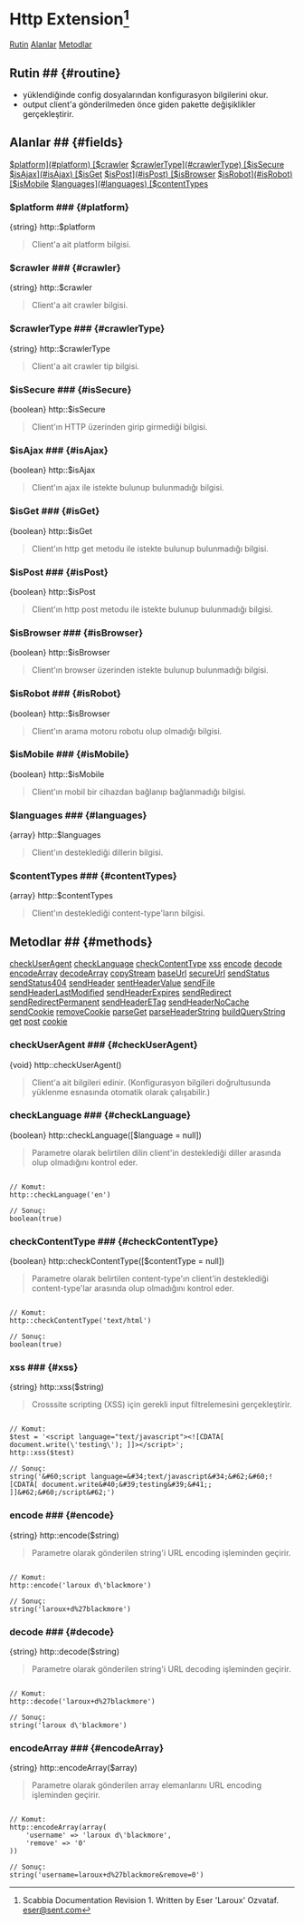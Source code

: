 # Http Extension[^1] #
[Rutin](#routine)
[Alanlar](#fields)
[Metodlar](#methods)

## Rutin ## {#routine}

+ yüklendiğinde config dosyalarından konfigurasyon bilgilerini okur.
+ output client'a gönderilmeden önce giden pakette değişiklikler gerçekleştirir.


## Alanlar ## {#fields}
[$platform](#platform)
[$crawler](#crawler)
[$crawlerType](#crawlerType)
[$isSecure](#isSecure)
[$isAjax](#isAjax)
[$isGet](#isGet)
[$isPost](#isPost)
[$isBrowser](#isBrowser)
[$isRobot](#isRobot)
[$isMobile](#isMobile)
[$languages](#languages)
[$contentTypes](#contentTypes)

### $platform ### {#platform}
{string} http::$platform

> Client'a ait platform bilgisi.

### $crawler ### {#crawler}
{string} http::$crawler

> Client'a ait crawler bilgisi.

### $crawlerType ### {#crawlerType}
{string} http::$crawlerType

> Client'a ait crawler tip bilgisi.

### $isSecure ### {#isSecure}
{boolean} http::$isSecure

> Client'ın HTTP üzerinden girip girmediği bilgisi.

### $isAjax ### {#isAjax}
{boolean} http::$isAjax

> Client'ın ajax ile istekte bulunup bulunmadığı bilgisi.

### $isGet ### {#isGet}
{boolean} http::$isGet

> Client'ın http get metodu ile istekte bulunup bulunmadığı bilgisi.

### $isPost ### {#isPost}
{boolean} http::$isPost

> Client'ın http post metodu ile istekte bulunup bulunmadığı bilgisi.

### $isBrowser ### {#isBrowser}
{boolean} http::$isBrowser

> Client'ın browser üzerinden istekte bulunup bulunmadığı bilgisi.

### $isRobot ### {#isRobot}
{boolean} http::$isBrowser

> Client'ın arama motoru robotu olup olmadığı bilgisi.

### $isMobile ### {#isMobile}
{boolean} http::$isMobile

> Client'ın mobil bir cihazdan bağlanıp bağlanmadığı bilgisi.

### $languages ### {#languages}
{array} http::$languages

> Client'ın desteklediği dillerin bilgisi.

### $contentTypes ### {#contentTypes}
{array} http::$contentTypes

> Client'ın desteklediği content-type'ların bilgisi.


## Metodlar ## {#methods}
[checkUserAgent](#checkUserAgent)
[checkLanguage](#checkLanguage)
[checkContentType](#checkContentType)
[xss](#xss)
[encode](#encode)
[decode](#decode)
[encodeArray](#encodeArray)
[decodeArray](#decodeArray)
[copyStream](#copyStream)
[baseUrl](#baseUrl)
[secureUrl](#secureUrl)
[sendStatus](#sendStatus)
[sendStatus404](#sendStatus404)
[sendHeader](#sendHeader)
[sentHeaderValue](#sentHeaderValue)
[sendFile](#sendFile)
[sendHeaderLastModified](#sendHeaderLastModified)
[sendHeaderExpires](#sendHeaderExpires)
[sendRedirect](#sendRedirect)
[sendRedirectPermanent](#sendRedirectPermanent)
[sendHeaderETag](#sendHeaderETag)
[sendHeaderNoCache](#sendHeaderNoCache)
[sendCookie](#sendCookie)
[removeCookie](#removeCookie)
[parseGet](#parseGet)
[parseHeaderString](#parseHeaderString)
[buildQueryString](#buildQueryString)
[get](#get)
[post](#post)
[cookie](#cookie)

### checkUserAgent ### {#checkUserAgent}
{void} http::checkUserAgent()

> Client'a ait bilgileri edinir. (Konfigurasyon bilgileri doğrultusunda yüklenme esnasında otomatik olarak çalışabilir.)

### checkLanguage ### {#checkLanguage}
{boolean} http::checkLanguage([$language = null])

> Parametre olarak belirtilen dilin client'in desteklediği diller arasında olup olmadığını kontrol eder.

~~~

// Komut:
http::checkLanguage('en')

// Sonuç:
boolean(true)

~~~

### checkContentType ### {#checkContentType}
{boolean} http::checkContentType([$contentType = null])

> Parametre olarak belirtilen content-type'ın client'in desteklediği content-type'lar arasında olup olmadığını kontrol eder.

~~~

// Komut:
http::checkContentType('text/html')

// Sonuç:
boolean(true)

~~~

### xss ### {#xss}
{string} http::xss($string)

> Crosssite scripting (XSS) için gerekli input filtrelemesini gerçekleştirir.

~~~

// Komut:
$test = '<script language="text/javascript"><![CDATA[ document.write(\'testing\'); ]]></script>';
http::xss($test)

// Sonuç:
string('&#60;script language=&#34;text/javascript&#34;&#62;&#60;![CDATA[ document.write&#40;&#39;testing&#39;&#41;; ]]&#62;&#60;/script&#62;')

~~~

### encode ### {#encode}
{string} http::encode($string)

> Parametre olarak gönderilen string'i URL encoding işleminden geçirir.

~~~

// Komut:
http::encode('laroux d\'blackmore')

// Sonuç:
string('laroux+d%27blackmore')

~~~

### decode ### {#decode}
{string} http::decode($string)

> Parametre olarak gönderilen string'i URL decoding işleminden geçirir.

~~~

// Komut:
http::decode('laroux+d%27blackmore')

// Sonuç:
string('laroux d\'blackmore')

~~~

### encodeArray ### {#encodeArray}
{string} http::encodeArray($array)

> Parametre olarak gönderilen array elemanlarını URL encoding işleminden geçirir.

~~~

// Komut:
http::encodeArray(array(
	'username' => 'laroux d\'blackmore',
	'remove' => '0'
))

// Sonuç:
string('username=laroux+d%27blackmore&remove=0')

~~~

[^1]: Scabbia Documentation Revision 1. Written by Eser 'Laroux' Ozvataf. eser@sent.com